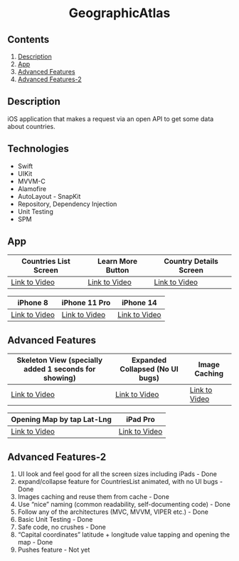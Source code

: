 <h1 align="center">GeographicAtlas</h1> 

## Contents

1. [Description](#description)
2. [App](#app)
3. [Advanced Features](#advanced-features)
4. [Advanced Features-2](#advanced-features-2)

## Description

iOS application that makes a request via an open API to get some data about countries.

## Technologies

* Swift
* UIKit
* MVVM-C
* Alamofire
* AutoLayout - SnapKit
* Repository, Dependency Injection
* Unit Testing
* SPM

## App

<table>
    <thead>
        <tr>
            <th>Countries List Screen</th>
            <th>Learn More Button</th>
            <th>Country Details Screen</th>
        </tr>
</thead>
<tbody>
<tr>
<td>
<a href="https://player.vimeo.com/video/827676630?h=baf870793a&badge=0&autopause=0&player_id=0&app_id=58479">Link to Video</a>
</td>
<td>
<a href="https://player.vimeo.com/video/827683356?h=d7e9673007&amp;badge=0&amp;autopause=0&amp;player_id=0&amp;app_id=58479">Link to Video</a>

</td>
<td>
<a href="https://player.vimeo.com/video/827684877?h=25b5a483d3&amp;badge=0&amp;autopause=0&amp;player_id=0&amp;app_id=58479">Link to Video</a>
</td>
</tr>
</tbody>
</table>

<table>
    <thead>
        <tr>
            <th>iPhone 8</th>
            <th>iPhone 11 Pro</th>
<th>iPhone 14</th>
</tr>
</thead>
<tbody>
<tr>
<td>
<a href="https://player.vimeo.com/video/827686430?h=223c741e2d&amp;badge=0&amp;autopause=0&amp;player_id=0&amp;app_id=58479">Link to Video</a>
</td>
<td>
<a href="https://player.vimeo.com/video/827689751?h=5a6c804ca5&amp;badge=0&amp;autopause=0&amp;player_id=0&amp;app_id=58479">Link to Video</a>
</td>
<td>
<a href="https://player.vimeo.com/video/827691610?h=eb26555d7c">Link to Video</a>
</td>
</tr>
</tbody>
</table>


## Advanced Features

<table>
    <thead>
        <tr>
            <th>Skeleton View (specially added 1 seconds for showing)</th>
            <th>Expanded Collapsed (No UI bugs)</th>
            <th>Image Caching</th>
        </tr>
    </thead>
<tbody>
<tr>
<td>
<a href="https://player.vimeo.com/video/827692599?h=4e496ee8e5">Link to Video</a>
</td>
<td>
<a href="https://youtube.com/shorts/ThtzuTBJ4_g">Link to Video</a>
</td>
<td>
<a href="https://youtube.com/shorts/n0lmp5kz5NQ">Link to Video</a>

</td>
</tr>
</tbody>
</table>

<table>
    <thead>
        <tr>
            <th>Opening Map by tap Lat-Lng</th>
            <th>iPad Pro</th>
        </tr>
    </thead>
<tbody>
<tr>
<td>
<a href="https://youtube.com/shorts/ktBeWz9r2Lk">Link to Video</a>

</td>
<td>
<a href="https://youtube.com/shorts/rduzPptxSkE">Link to Video</a>
</td>
</tr>
</tbody>
</table>

## Advanced Features-2

1. UI look and feel good for all the screen sizes including iPads - Done
2. expand/collapse feature for CountriesList animated, with no UI bugs - Done
3. Images caching and reuse them from cache - Done
4. Use “nice” naming (common readability, self-documenting code) - Done
5. Follow any of the architectures (MVC, MVVM, VIPER etc.) - Done 
6. Basic Unit Testing - Done
7. Safe code, no crushes - Done
8. “Capital coordinates” latitude + longitude value tapping and opening the map - Done
9. Pushes feature - Not yet
